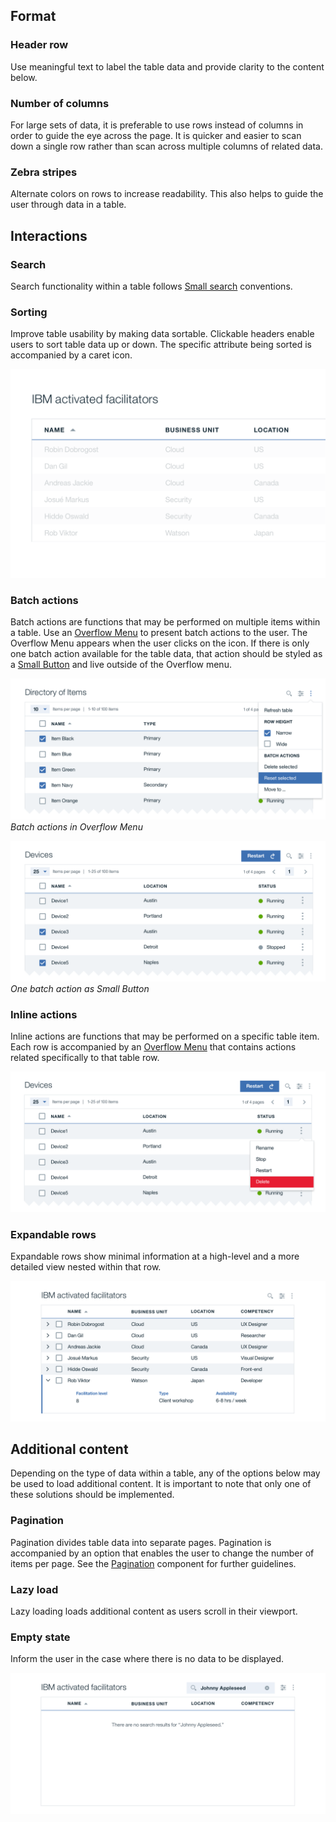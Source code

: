 ## Format

### Header row

Use meaningful text to label the table data and provide clarity to the content below.

### Number of columns

For large sets of data, it is preferable to use rows instead of columns in order to guide the eye across the page. It is quicker and easier to scan down a single row rather than scan across multiple columns of related data.

### Zebra stripes

Alternate colors on rows to increase readability. This also helps to guide the user through data in a table.

## Interactions

### Search

Search functionality within a table follows [Small search](/components/search) conventions.

### Sorting

Improve table usability by making data sortable. Clickable headers enable users to sort table data up or down. The specific attribute being sorted is accompanied by a caret icon.

![sorting in a data table](images/data-tables-usage-1.png)

### Batch actions

Batch actions are functions that may be performed on multiple items within a table. Use an [Overflow Menu](/components/overflow-menu) to present batch actions to the user. The Overflow Menu appears when the user clicks on the icon. If there is only one batch action available for the table data, that action should be styled as a [Small Button](/components/button) and live outside of the Overflow menu.

![batch actions in overflow menu](images/data-tables-usage-2.png)
_Batch actions in Overflow Menu_

![batch action as small button](images/data-tables-usage-3.png)
_One batch action as Small Button_

### Inline actions

Inline actions are functions that may be performed on a specific table item. Each row is accompanied by an [Overflow Menu](/components/overflow-menu) that contains actions related specifically to that table row.

![inline table actions](images/data-tables-usage-4.png)

### Expandable rows

Expandable rows show minimal information at a high-level and a more detailed view nested within that row.

![exapandable table row](images/data-tables-usage-5.png)

## Additional content

Depending on the type of data within a table, any of the options below may be used to load additional content. It is important to note that only one of these solutions should be implemented.

### Pagination

Pagination divides table data into separate pages. Pagination is accompanied by an option that enables the user to change the number of items per page. See the [Pagination](/components/pagination) component for further guidelines.

### Lazy load

Lazy loading loads additional content as users scroll in their viewport.

### Empty state

Inform the user in the case where there is no data to be displayed.

![table empty state](images/data-tables-usage-6.png)
